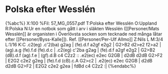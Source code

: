 # Polska efter Wesslén

{%abc%}
X:100
%Fil: 57_MG_0557.pdf
T:Polska efter Wesslén
O:Uppland
R:Polska
N:Ur en notbok som gått i arv i släkten Wesslén ([[Personer/Mats Wesslén]] är organisten i Överlövsta socken som tecknade ned många låtar efter [[Personer/Byss-Kalle]]). Ref. [[Personer/Per-Ulf Allmo]]
Z:Nils L
M:3/4
L:1/16
K:C
.c2(eg) .c'2(ba) g2ag | (fe).d.f a2gf e2g2 | G2>B2 d2>e2 f2>a2 | (ag).a.g (fe).f.d (fe).d.c |
.c2(eg)  c'2ba   g2ag | (fe).d.f a2gf e2g2 | G2>B2 (dB).d.f (ag).f.e | (gf).d.B c4 C2z2 ::
.e2(ec) e2ec G2GB | d2dB d2dB G2>F2 | E2G2 c2e2 g2eg | (fe).f.d (cB).c.A G2>c2 |
.e2(ec) e2ec G2GB | d2dB d2dB G2>F2 | E2G2 c2e2 g2ea | fdBd c4 C2z2 :|
{%endabc%}

